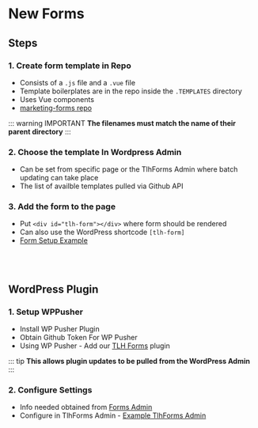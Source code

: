 # New Forms

## Steps

### 1. Create form template in Repo

- Consists of a `.js` file and a `.vue` file
- Template boilerplates are in the repo inside the `.TEMPLATES` directory
- Uses Vue components
- [marketing-forms repo](https://github.com/thelearninghouse/marketing-forms)

::: warning IMPORTANT
**The filenames must match the name of their parent directory**
:::

### 2. Choose the template In Wordpress Admin

- Can be set from specific page or the TlhForms Admin where batch updating can take place
- The list of availble templates pulled via Github API

### 3. Add the form to the page

- Put `<div id="tlh-form"></div>` where form should be rendered
- Can also use the WordPress shortcode `[tlh-form]`
- [Form Setup Example](https://tlhdev.wpengine.com/wp-admin/post.php?post=662&action=edit)

<!-- ::: tip
**Only neccessary if this hasn't been setup yet.**
::: -->

<!-- - Create form template in `marketing-forms` repo

  - Consists of a `.js` file and a `.vue` file
  - Uses Vue components -->

<!-- - In WP, choose the template from the list of availble templates pulled via Github API -->

<!-- - Put `<div id="tlh-form"></div>` where form should be rendered
  - Can also use the WordPress shortcode `[tlh-form]` -->

<br>
<br>

## WordPress Plugin

### 1. Setup WPPusher

- Install WP Pusher Plugin
- Obtain Github Token For WP Pusher
- Using WP Pusher - Add our [TLH Forms](https://github.com/thelearninghouse/tlh-forms) plugin

::: tip
**This allows plugin updates to be pulled from the WordPress Admin**
:::

### 2. Configure Settings

- Info needed obtained from [Forms Admin](https://admin.learninghouse.com)
- Configure in TlhForms Admin - [Example TlhForms Admin](https://tlhdev.wpengine.com/wp-admin/admin.php?page=form-settings)
